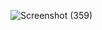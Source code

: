 
![Screenshot (359)](https://github.com/OM-TRIPATHI1513/digital-library/assets/90430815/3e0bbced-4a1c-4d6b-af2a-f50aac02cdd8)
